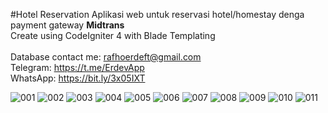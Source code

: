 #Hotel Reservation
Aplikasi web untuk reservasi hotel/homestay denga payment gateway <b>Midtrans</b>
</br>
Create using CodeIgniter 4 with Blade Templating
</br>
</br>
Database contact me: rafhoerdeft@gmail.com
<br />
Telegram: https://t.me/ErdevApp
<br />
WhatsApp: https://bit.ly/3x05IXT


![001](https://user-images.githubusercontent.com/44487637/142625733-394d99a5-3a2f-419c-a8a0-9b11761fa544.PNG)
![002](https://user-images.githubusercontent.com/44487637/142625741-31953a1c-ef64-4f6a-9ad7-192693cc4589.PNG)
![003](https://user-images.githubusercontent.com/44487637/142625750-a66ef1cc-6d2b-4a41-a596-2fd1933eb9c7.PNG)
![004](https://user-images.githubusercontent.com/44487637/142625751-665a1893-2f64-413a-9595-67794f98c7f7.PNG)
![005](https://user-images.githubusercontent.com/44487637/142625756-866f7204-f5e5-49b6-8a38-8c8442d3a7f9.PNG)
![006](https://user-images.githubusercontent.com/44487637/142625757-296a82a9-9c07-400d-a72c-e54dbc9ac4d8.PNG)
![007](https://user-images.githubusercontent.com/44487637/142625759-6d3236a3-c2ce-4e1b-aab9-f15ef5586657.PNG)
![008](https://user-images.githubusercontent.com/44487637/142625763-85f1a7e9-c78e-490e-ad0b-bfa0f563861d.PNG)
![009](https://user-images.githubusercontent.com/44487637/142625769-3d2f5603-f538-49d7-b5d2-7c5c134b8833.PNG)
![010](https://user-images.githubusercontent.com/44487637/142625773-5d3f247c-c25b-469b-b9ee-1e3c549a4da2.PNG)
![011](https://user-images.githubusercontent.com/44487637/142625774-fe85e5b6-9314-483b-a8d2-6fb1e9a3687c.PNG)
